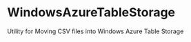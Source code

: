 WindowsAzureTableStorage
========================

Utility for Moving CSV files into Windows Azure Table Storage
